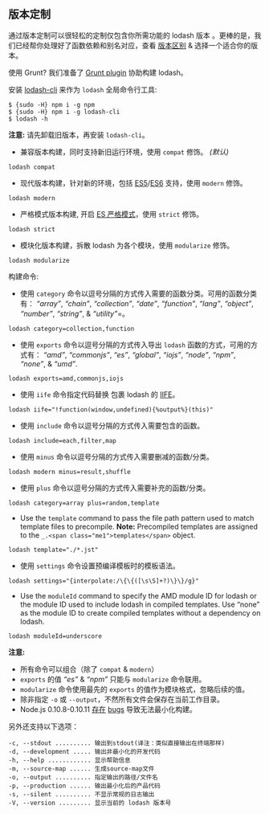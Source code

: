 ## 版本定制

通过版本定制可以很轻松的定制仅包含你所需功能的 lodash 版本 。更棒的是，我们已经帮你处理好了函数依赖和别名对应，查看 [版本区别](https://github.com/lodash/lodash/wiki/build-differences) & 选择一个适合你的版本。

使用 Grunt? 我们准备了 [Grunt plugin](https://npmjs.org/package/grunt-lodash) 协助构建 lodash。

安装 [lodash-cli](https://npmjs.org/package/lodash-cli) 来作为 `lodash` 全局命令行工具:

```
$ {sudo -H} npm i -g npm
$ {sudo -H} npm i -g lodash-cli
$ lodash -h
```

**注意:** 请先卸载旧版本，再安装 `lodash-cli`。

*   兼容版本构建，同时支持新旧运行环境，使用 `compat` 修饰。 _(默认)_

```
lodash compat
```

*   现代版本构建，针对新的环境，包括 [ES5](https://es5.github.io/)/[ES6](ttps://people.mozilla.org/~jorendorff/es6-draft.html) 支持，使用 `modern` 修饰。

```
lodash modern
```

*   严格模式版本构建, 开启 [ES 严格模式](https://es5.github.io/#C)，使用 `strict` 修饰。

```
lodash strict
```

*   模块化版本构建，拆散 lodash 为各个模块，使用 `modularize` 修饰。

```
lodash modularize
```

构建命令:

*   使用 `category` 命令以逗号分隔的方式传入需要的函数分类。可用的函数分类有： _“array”_, _“chain”_, _“collection”_, _“date”_, _“function”_, _“lang”_, _“object”_, _“number”_, _“string”_, & _“utility”_=。

```
lodash category=collection,function
```

*   使用 `exports` 命令以逗号分隔的方式传入导出 `lodash` 函数的方式，可用的方式有： _“amd”_, _“commonjs”_, _“es”_, _“global”_, _“iojs”_, _“node”_, _“npm”_, _“none”_, & _“umd”_.

```
lodash exports=amd,commonjs,iojs
```

*   使用 `iife` 命令指定代码替换 包裹 lodash 的 [IIFE](http://benalman.com/news/2010/11/immediately-invoked-function-expression/)。

```
lodash iife="!function(window,undefined){%output%}(this)"
```

*   使用 `include` 命令以逗号分隔的方式传入需要包含的函数。

```
lodash include=each,filter,map
```

*   使用 `minus` 命令以逗号分隔的方式传入需要删减的函数/分类。

```
lodash modern minus=result,shuffle
```

*   使用 `plus` 命令以逗号分隔的方式传入需要补充的函数/分类。

```
lodash category=array plus=random,template
```

*   Use the `template` command to pass the file path pattern used to match template files to precompile. **Note:** Precompiled templates are assigned to the `_.<span class="me1">templates</span>` object.

```
lodash template="./*.jst"
```

*   使用 `settings` 命令设置预编译模板时的模板语法。

```
lodash settings="{interpolate:/\{\{([\s\S]+?)\}\}/g}"
```

*   Use the `moduleId` command to specify the AMD module ID for lodash or the module ID used to include lodash in compiled templates. Use “none” as the module ID to create compiled templates without a dependency on lodash.

```
lodash moduleId=underscore
```

**注意:**

*   所有命令可以组合（除了 `compat` & `modern`）
*   `exports` 的值 _“es”_ & _“npm”_ 只能与 `modularize` 命令联用。
*   `modularize` 命令使用最先的 `exports` 的值作为模块格式，忽略后续的值。
*   除非指定 `-o` 或 `--output`，不然所有文件会保存在当前工作目录。
*   Node.js 0.10.8-0.10.11 [存在](https://github.com/joyent/node/issues/5622) [bugs](https://github.com/joyent/node/issues/5688) 导致无法最小化构建。

另外还支持以下选项：

```
-c, --stdout .......... 输出到stdout(译注：类似直接输出在终端那样)
-d, --development ..... 输出非最小化的开发代码
-h, --help ............ 显示帮助信息
-m, --source-map ...... 生成source-map文件
-o, --output .......... 指定输出的路径/文件名
-p, --production ...... 输出最小化后的产品代码
-s, --silent .......... 不显示常规的日志输出
-V, --version ......... 显示当前的 lodash 版本号
```
